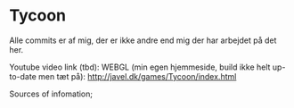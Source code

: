 # Tycoon
 
Alle commits er af mig, der er ikke andre end mig der har arbejdet på det her.

Youtube video link (tbd):
WEBGL (min egen hjemmeside, build ikke helt up-to-date men tæt på): http://javel.dk/games/Tycoon/index.html

Sources of infomation;
